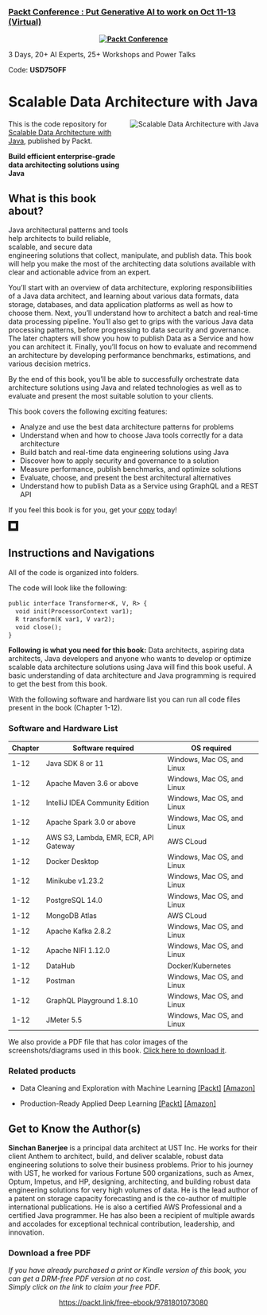 
### [Packt Conference : Put Generative AI to work on Oct 11-13 (Virtual)](https://packt.link/JGIEY)

<b><p align='center'>[![Packt Conference](https://hub.packtpub.com/wp-content/uploads/2023/08/put-generative-ai-to-work-packt.png)](https://packt.link/JGIEY)</p></b> 
3 Days, 20+ AI Experts, 25+ Workshops and Power Talks 

Code: <b>USD75OFF</b>




# Scalable Data Architecture with Java

<a href="https://www.packtpub.com/product/scalable-data-architecture-with-java/9781801073080"><img src="https://static.packt-cdn.com/products/9781801073080/cover/smaller" alt="Scalable Data Architecture with Java" height="256px" align="right"></a>

This is the code repository for [Scalable Data Architecture with Java](https://www.packtpub.com/product/scalable-data-architecture-with-java/9781801073080), published by Packt.

**Build efficient enterprise-grade data architecting solutions using Java**

## What is this book about?
Java architectural patterns and tools help architects to build reliable, scalable, and secure data engineering solutions that collect, manipulate, and publish data.
This book will help you make the most of the architecting data solutions available with clear and actionable advice from an expert.

You’ll start with an overview of data architecture, exploring responsibilities of a Java data architect, and learning about various data formats, data storage, databases, and data application platforms as well as how to choose them. Next, you’ll understand how to architect a batch and real-time data processing pipeline. You’ll also get to grips with the various Java data processing patterns, before progressing to data security and governance. The later chapters will show you how to publish Data as a Service and how you can architect it. Finally, you’ll focus on how to evaluate and recommend an architecture by developing performance benchmarks, estimations, and various decision metrics.

By the end of this book, you’ll be able to successfully orchestrate data architecture solutions using Java and related technologies as well as to evaluate and present the most suitable solution to your clients.

This book covers the following exciting features: 
* Analyze and use the best data architecture patterns for problems
* Understand when and how to choose Java tools correctly for a data architecture
* Build batch and real-time data engineering solutions using Java
* Discover how to apply security and governance to a solution
* Measure performance, publish benchmarks, and optimize solutions
* Evaluate, choose, and present the best architectural alternatives
* Understand how to publish Data as a Service using GraphQL and a REST API	

If you feel this book is for you, get your [copy](https://www-amazon-in.translate.goog/-/hi/Sinchan-Banerjee-ebook/dp/B0B5LFLFDM?_x_tr_sl=hi&_x_tr_tl=en&_x_tr_hl=en&_x_tr_pto=sc) today!

<a href="https://www.packtpub.com/?utm_source=github&utm_medium=banner&utm_campaign=GitHubBanner"><img src="https://raw.githubusercontent.com/PacktPublishing/GitHub/master/GitHub.png" alt="https://www.packtpub.com/" border="5" /></a>

## Instructions and Navigations
All of the code is organized into folders.

The code will look like the following:
```
public interface Transformer<K, V, R> {
  void init(ProcessorContext var1);
  R transform(K var1, V var2);
  void close();
}
```

**Following is what you need for this book:**
Data architects, aspiring data architects, Java developers and anyone who wants to develop or optimize scalable data architecture solutions using Java will find this book useful. A basic understanding of data architecture and Java programming is required to get the best from this book.	

With the following software and hardware list you can run all code files present in the book (Chapter 1-12).

### Software and Hardware List

| Chapter  | Software required                                                                    | OS required                        |
| -------- | -------------------------------------------------------------------------------------| -----------------------------------|
|  1-12		   |   		Java SDK 8 or 11					                                            			  | Windows, Mac OS, and Linux  |
|  1-12		   |   Apache Maven 3.6 or above					                                            			  | Windows, Mac OS, and Linux  |
|  1-12		   |   		IntelliJ IDEA Community Edition					                                            			  | Windows, Mac OS, and Linux  |
|  1-12		   |   		Apache Spark 3.0 or above				                                            			  |  Windows, Mac OS, and Linux |
|  1-12		   |   		AWS S3, Lambda, EMR, ECR, API Gateway					                                            			  | AWS CLoud|
|  1-12		   |   		Docker Desktop					                                            			  | Windows, Mac OS, and Linux  |
|  1-12		   |   	Minikube v1.23.2					                                            			  | Windows, Mac OS, and Linux  |
|  1-12		   |   	PostgreSQL 14.0					                                            			  | Windows, Mac OS, and Linux  |
|  1-12		   |   MongoDB Atlas					                                            			  | AWS CLoud|
|  1-12		   |   	Apache Kafka 2.8.2				                                            			  | Windows, Mac OS, and Linux  |
|  1-12		   |   	Apache NIFI 1.12.0					                                            			  | Windows, Mac OS, and Linux  |
|  1-12		   |   	DataHub				                                            			  | Docker/Kubernetes|
|  1-12		   |   Postman					                                            			  |  Windows, Mac OS, and Linux |
|  1-12		   |   	GraphQL Playground 1.8.10				                                            			  | Windows, Mac OS, and Linux  |
|  1-12		   |   	JMeter 5.5					                                            			  | Windows, Mac OS, and Linux  |

We also provide a PDF file that has color images of the screenshots/diagrams used in this book. [Click here to download it](https://packt.link/feLcH).


### Related products <Other books you may enjoy>
* Data Cleaning and Exploration with Machine Learning [[Packt]](https://www.packtpub.com/product/data-cleaning-and-exploration-with-machine-learning/9781803241678?_ga=2.220177373.554494994.1663753571-1347501151.1654864057) [[Amazon]](https://www.amazon.com/-/es/Michael-Walker/dp/1803241675/ref=sr_1_1?__mk_es_US=%C3%85M%C3%85%C5%BD%C3%95%C3%91&crid=22BJ26J6GKAH5&keywords=Data+Cleaning+and+Exploration+with+Machine+Learning&qid=1663850961&sprefix=%2Caps%2C1519&sr=8-1)

* Production-Ready Applied Deep Learning [[Packt]](https://www.packtpub.com/product/production-ready-applied-deep-learning/9781803243665?_ga=2.178153825.554494994.1663753571-1347501151.1654864057) [[Amazon]](https://www.amazon.com/-/es/Tomasz-Palczewski/dp/180324366X/ref=sr_1_1?__mk_es_US=%C3%85M%C3%85%C5%BD%C3%95%C3%91&crid=14OVKC9DYTF1H&keywords=Production-Ready+Applied+Deep+Learning&qid=1663856745&sprefix=data+cleaning+and+exploration+with+machine+learning%2Caps%2C997&sr=8-1)

## Get to Know the Author(s)
**Sinchan Banerjee** is a principal data architect at UST Inc. He works for their client Anthem to architect, build, and deliver scalable, robust data engineering solutions to solve their business problems. Prior to his journey with UST, he worked for various Fortune 500 organizations, such as Amex, Optum, Impetus, and HP, designing, architecting, and building robust data engineering solutions for very high volumes of data. He is the lead author of a patent on storage capacity forecasting and is the co-author of multiple international publications. He is also a certified AWS Professional and a certified Java programmer. He has also been a recipient of multiple awards and accolades for exceptional technical contribution, leadership, and innovation.
### Download a free PDF

 <i>If you have already purchased a print or Kindle version of this book, you can get a DRM-free PDF version at no cost.<br>Simply click on the link to claim your free PDF.</i>
<p align="center"> <a href="https://packt.link/free-ebook/9781801073080">https://packt.link/free-ebook/9781801073080 </a> </p>